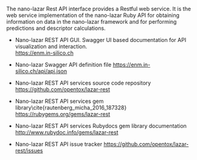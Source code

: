 The nano-lazar Rest API interface provides a Restful web service. It is the web service implementation of
the nano-lazar Ruby API for obtaining information on data in the nano-lazar framework and for
performing predictions and descriptor calculations.

* Nano-lazar REST API GUI. Swagger UI based documentation for API visualization and interaction.
  \
  <https://enm.in-silico.ch>

* Nano-lazar Swagger API definition file
  <https://enm.in-silico.ch/api/api.json> 

* Nano-lazar REST API services source code repository
  <https://github.com/opentox/lazar-rest>

* Nano-lazar REST API services gem library\cite{rautenberg_micha_2016_187328}
  <https://rubygems.org/gems/lazar-rest>

* Nano-lazar REST API services Rubydocs gem library documentation
  <http://www.rubydoc.info/gems/lazar-rest>

* Nano-lazar REST API issue tracker
  <https://github.com/opentox/lazar-rest/issues>